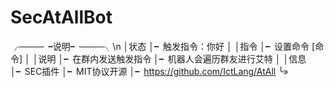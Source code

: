 # SecAtAllBot

╭────╺说明╸────╮\n
│状态
│╸触发指令：你好
│
│指令
│╸设置命令 [命令]
│
│说明
│╸在群内发送触发指令
│╸机器人会遍历群友进行艾特
│
│信息
│╸SEC插件
│╸MIT协议开源
│╸https://github.com/IctLang/AtAll
╰»
